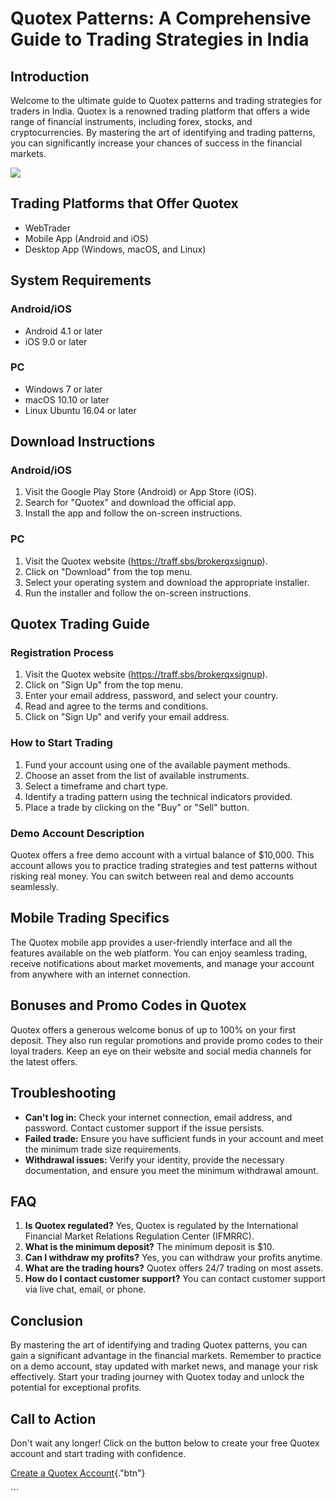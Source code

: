 # Quotex Patterns: A Comprehensive Guide to Trading Strategies in India

## Introduction

Welcome to the ultimate guide to Quotex patterns and trading strategies
for traders in India. Quotex is a renowned trading platform that offers
a wide range of financial instruments, including forex, stocks, and
cryptocurrencies. By mastering the art of identifying and trading
patterns, you can significantly increase your chances of success in the
financial markets.

[![](https://static.quotex.io/files/4_en/300_250.jpg)](https://traff.sbs/brokerqxlid)

## Trading Platforms that Offer Quotex

-   WebTrader
-   Mobile App (Android and iOS)
-   Desktop App (Windows, macOS, and Linux)

## System Requirements

### Android/iOS

-   Android 4.1 or later
-   iOS 9.0 or later

### PC

-   Windows 7 or later
-   macOS 10.10 or later
-   Linux Ubuntu 16.04 or later

## Download Instructions

### Android/iOS

1.  Visit the Google Play Store (Android) or App Store (iOS).
2.  Search for "Quotex" and download the official app.
3.  Install the app and follow the on-screen instructions.

### PC

1.  Visit the Quotex website (https://traff.sbs/brokerqxsignup).
2.  Click on "Download" from the top menu.
3.  Select your operating system and download the appropriate installer.
4.  Run the installer and follow the on-screen instructions.

## Quotex Trading Guide

### Registration Process

1.  Visit the Quotex website (https://traff.sbs/brokerqxsignup).
2.  Click on "Sign Up" from the top menu.
3.  Enter your email address, password, and select your country.
4.  Read and agree to the terms and conditions.
5.  Click on "Sign Up" and verify your email address.

### How to Start Trading

1.  Fund your account using one of the available payment methods.
2.  Choose an asset from the list of available instruments.
3.  Select a timeframe and chart type.
4.  Identify a trading pattern using the technical indicators provided.
5.  Place a trade by clicking on the "Buy" or "Sell" button.

### Demo Account Description

Quotex offers a free demo account with a virtual balance of \$10,000.
This account allows you to practice trading strategies and test patterns
without risking real money. You can switch between real and demo
accounts seamlessly.

## Mobile Trading Specifics

The Quotex mobile app provides a user-friendly interface and all the
features available on the web platform. You can enjoy seamless trading,
receive notifications about market movements, and manage your account
from anywhere with an internet connection.

## Bonuses and Promo Codes in Quotex

Quotex offers a generous welcome bonus of up to 100% on your first
deposit. They also run regular promotions and provide promo codes to
their loyal traders. Keep an eye on their website and social media
channels for the latest offers.

## Troubleshooting

-   **Can\'t log in:** Check your internet connection, email address,
    and password. Contact customer support if the issue persists.
-   **Failed trade:** Ensure you have sufficient funds in your account
    and meet the minimum trade size requirements.
-   **Withdrawal issues:** Verify your identity, provide the necessary
    documentation, and ensure you meet the minimum withdrawal amount.

## FAQ

1.  **Is Quotex regulated?** Yes, Quotex is regulated by the
    International Financial Market Relations Regulation Center (IFMRRC).
2.  **What is the minimum deposit?** The minimum deposit is \$10.
3.  **Can I withdraw my profits?** Yes, you can withdraw your profits
    anytime.
4.  **What are the trading hours?** Quotex offers 24/7 trading on most
    assets.
5.  **How do I contact customer support?** You can contact customer
    support via live chat, email, or phone.

## Conclusion

By mastering the art of identifying and trading Quotex patterns, you can
gain a significant advantage in the financial markets. Remember to
practice on a demo account, stay updated with market news, and manage
your risk effectively. Start your trading journey with Quotex today and
unlock the potential for exceptional profits.

## Call to Action

Don\'t wait any longer! Click on the button below to create your free
Quotex account and start trading with confidence.

[Create a Quotex
Account](\%22https://traff.sbs/brokerqxsignup\%22){."btn"}

\`\`\`


